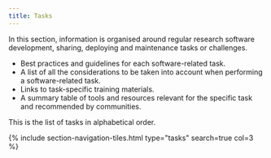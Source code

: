 ```yaml
---
title: Tasks
---
```


In this section, information is organised around regular research software development, sharing, deploying and maintenance tasks or challenges.

- Best practices and guidelines for each software-related task.
- A list of all the considerations to be taken into account when performing a software-related task.
- Links to task-specific training materials.
- A summary table of tools and resources relevant for the specific task and recommended by communities.

This is the list of tasks in alphabetical order.

{% include section-navigation-tiles.html type="tasks" search=true col=3 %}